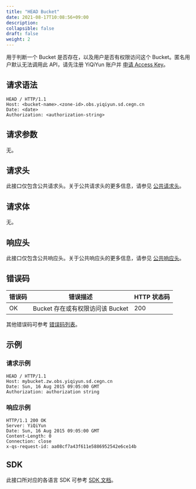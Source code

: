 ```yaml
---
title: "HEAD Bucket"
date: 2021-08-17T10:08:56+09:00
description:
collapsible: false
draft: false
weight: 2
---
```


用于判断一个 Bucket 是否存在，以及用户是否有权限访问这个 Bucket。匿名用户默认无法调用此 API，请先注册 YiQiYun 账户并 [申请 Access Key](/storage/object-storage/api/practices/signature/#获取-access-key)。

## 请求语法

```http
HEAD / HTTP/1.1
Host: <bucket-name>.<zone-id>.obs.yiqiyun.sd.cegn.cn
Date: <date>
Authorization: <authorization-string>
```

## 请求参数

无。

## 请求头

此接口仅包含公共请求头。关于公共请求头的更多信息，请参见 [公共请求头](/storage/object-storage/api/common_header/#请求头字段-request-header)。

## 请求体

无。

## 响应头

此接口仅包含公共响应头。关于公共响应头的更多信息，请参见 [公共响应头](/storage/object-storage/api/common_header/#响应头字段-response-header)。

## 错误码

| 错误码 | 错误描述 | HTTP 状态码 |
| --- | --- | --- |
| OK | Bucket 存在或有权限访问该 Bucket | 200 |

其他错误码可参考 [错误码列表](/storage/object-storage/api/error_code/#错误码列表)。

## 示例

### 请求示例

```http
HEAD / HTTP/1.1
Host: mybucket.zw.obs.yiqiyun.sd.cegn.cn
Date: Sun, 16 Aug 2015 09:05:00 GMT
Authorization: authorization string
```

### 响应示例

```http
HTTP/1.1 200 OK
Server: YiQiYun
Date: Sun, 16 Aug 2015 09:05:00 GMT
Content-Length: 0
Connection: close
x-qs-request-id: aa08cf7a43f611e5886952542e6ce14b
```

## SDK

此接口所对应的各语言 SDK 可参考 [SDK 文档](/storage/object-storage/sdk/)。
